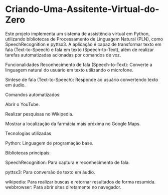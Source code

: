 # Criando-Uma-Assitente-Virtual-do-Zero
Este projeto implementa um sistema de assistência virtual em Python, utilizando bibliotecas de Processamento de Linguagem Natural (PLN), como SpeechRecognition e pyttsx3. A aplicação é capaz de transformar texto em fala (Text-to-Speech) e fala em texto (Speech-to-Text), além de realizar tarefas automatizadas acionadas por comandos de voz.

Funcionalidades
Reconhecimento de fala (Speech-to-Text): Converte a linguagem natural do usuário em texto utilizando o microfone.

Síntese de fala (Text-to-Speech): Responde ao usuário convertendo texto em áudio.

Comandos automatizados:

Abrir o YouTube.

Realizar pesquisas no Wikipedia.

Mostrar a localização da farmácia mais próxima no Google Maps.

Tecnologias utilizadas

Python: Linguagem de programação base.

Bibliotecas principais:

SpeechRecognition: Para captura e reconhecimento de fala.

pyttsx3: Para conversão de texto em áudio.

wikipedia: Para realizar buscas e retornar resultados de forma resumida.
webbrowser: Para abrir sites diretamente no navegador.
